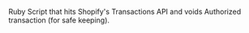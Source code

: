 Ruby Script that hits Shopify's Transactions API and voids Authorized transaction (for safe keeping).
